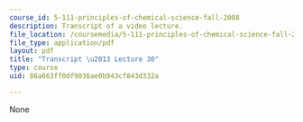 ```yaml
---
course_id: 5-111-principles-of-chemical-science-fall-2008
description: Transcript of a video lecture.
file_location: /coursemedia/5-111-principles-of-chemical-science-fall-2008/86a663ff0df9036ae0b943cf843d332a_5-111F08-L30.pdf
file_type: application/pdf
layout: pdf
title: "Transcript \u2013 Lecture 30"
type: course
uid: 86a663ff0df9036ae0b943cf843d332a

---
```

None